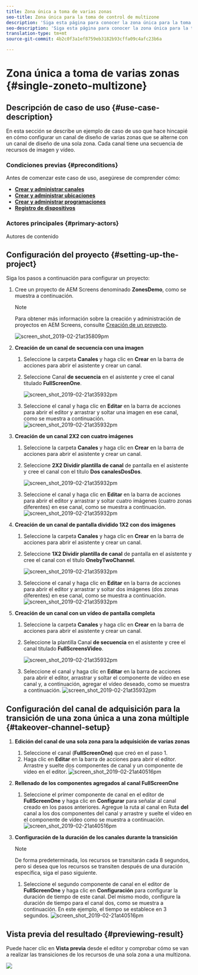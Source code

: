 ```yaml
---
title: Zona única a toma de varias zonas
seo-title: Zona única para la toma de control de multizone
description: 'Siga esta página para conocer la zona única para la toma de control multizone en un proyecto de AEM Screens.  '
seo-description: 'Siga esta página para conocer la zona única para la toma de control multizone en un proyecto de AEM Screens.    '
translation-type: tm+mt
source-git-commit: 4b2c0f3a1ef8759eb3182b93cffa09c4afc23b6a

---
```



# Zona única a toma de varias zonas {#single-zoneto-multizone}

## Descripción de caso de uso {#use-case-description}

En esta sección se describe un ejemplo de caso de uso que hace hincapié en cómo configurar un canal de diseño de varias zonas que se alterne con un canal de diseño de una sola zona. Cada canal tiene una secuencia de recursos de imagen y vídeo.

### Condiciones previas {#preconditions}

Antes de comenzar este caso de uso, asegúrese de comprender cómo:

* **[Crear y administrar canales](/help/screens/managing-channels.md)**
* **[Crear y administrar ubicaciones](/help/screens/managing-locations.md)**
* **[Crear y administrar programaciones](/help/screens/managing-schedules.md)**
* **[Registro de dispositivos](/help/screens/device-registration.md)**

### Actores principales {#primary-actors}

Autores de contenido

## Configuración del proyecto {#setting-up-the-project}

Siga los pasos a continuación para configurar un proyecto:

1. Cree un proyecto de AEM Screens denominado **ZonesDemo**, como se muestra a continuación.

   >[!NOTE]
   >
   >Para obtener más información sobre la creación y administración de proyectos en AEM Screens, consulte [Creación de un proyecto](/help/screens/creating-a-screens-project.md).

   ![screen_shot_2019-02-21at35809pm](assets/SZtoMZ1.png)

1. **Creación de un canal de secuencia con una imagen**

   1. Seleccione la carpeta **Canales** y haga clic en **Crear** en la barra de acciones para abrir el asistente y crear un canal.
   1. Seleccione Canal **de secuencia** en el asistente y cree el canal titulado **FullScreenOne**.

      ![screen_shot_2019-02-21at35932pm](assets/SZtoMZ2.png)
   1. Seleccione el canal y haga clic en **Editar** en la barra de acciones para abrir el editor y arrastrar y soltar una imagen en ese canal, como se muestra a continuación.
      ![screen_shot_2019-02-21at35932pm](assets/SZtoMZ3.png)

1. **Creación de un canal 2X2 con cuatro imágenes**

   1. Seleccione la carpeta **Canales** y haga clic en **Crear** en la barra de acciones para abrir el asistente y crear un canal.

   1. Seleccione **2X2 Dividir plantilla de canal** de pantalla en el asistente y cree el canal con el título **Dos canalesDosDos**.

      ![screen_shot_2019-02-21at35932pm](assets/SZtoMZ4.png)
   1. Seleccione el canal y haga clic en **Editar** en la barra de acciones para abrir el editor y arrastrar y soltar cuatro imágenes (cuatro zonas diferentes) en ese canal, como se muestra a continuación.
      ![screen_shot_2019-02-21at35932pm](assets/SZtoMZ5.png)

1. **Creación de un canal de pantalla dividido 1X2 con dos imágenes**

   1. Seleccione la carpeta **Canales** y haga clic en **Crear** en la barra de acciones para abrir el asistente y crear un canal.

   1. Seleccione **1X2 Dividir plantilla de canal** de pantalla en el asistente y cree el canal con el título **OnebyTwoChannel**.

      ![screen_shot_2019-02-21at35932pm](assets/SZtoMZ6.png)
   1. Seleccione el canal y haga clic en **Editar** en la barra de acciones para abrir el editor y arrastrar y soltar dos imágenes (dos zonas diferentes) en ese canal, como se muestra a continuación.
      ![screen_shot_2019-02-21at35932pm](assets/SZtoMZ7.png)

1. **Creación de un canal con un vídeo de pantalla completa**

   1. Seleccione la carpeta **Canales** y haga clic en **Crear** en la barra de acciones para abrir el asistente y crear un canal.

   1. Seleccione la plantilla Canal **de secuencia** en el asistente y cree el canal titulado **FullScreensVideo**.

      ![screen_shot_2019-02-21at35932pm](assets/SZtoMZ8.png)
   1. Seleccione el canal y haga clic en **Editar** en la barra de acciones para abrir el editor, arrastrar y soltar el componente de vídeo en ese canal y, a continuación, agregar el vídeo deseado, como se muestra a continuación.
      ![screen_shot_2019-02-21at35932pm](assets/SZtoMZ9.png)

## Configuración del canal de adquisición para la transición de una zona única a una zona múltiple {#takeover-channel-setup}

1. **Edición del canal de una sola zona para la adquisición de varias zonas**

   1. Seleccione el canal (**FullScreenOne)** que creó en el paso 1.
   1. Haga clic en **Editar** en la barra de acciones para abrir el editor. Arrastre y suelte dos componentes de canal y un componente de vídeo en el editor.
   ![screen_shot_2019-02-21at40516pm](assets/SZtoMZ10.png)

1. **Rellenado de los componentes agregados al canal FullScreenOne**

   1. Seleccione el primer componente de canal en el editor de **FullScreenOne** y haga clic en **Configurar** para señalar al canal creado en los pasos anteriores. Agregue la ruta al canal en Ruta **del** canal a los dos componentes del canal y arrastre y suelte el vídeo en el componente de vídeo como se muestra a continuación.
   ![screen_shot_2019-02-21at40516pm](assets/SZ_MZvideo1.gif)

1. **Configuración de la duración de los canales durante la transición**

   >[!NOTE]
   >
   >De forma predeterminada, los recursos se transitarán cada 8 segundos, pero si desea que los recursos se transiten después de una duración específica, siga el paso siguiente.

   1. Seleccione el segundo componente de canal en el editor de **FullScreenOne** y haga clic en **Configuración** para configurar la duración de tiempo de este canal. Del mismo modo, configure la duración de tiempo para el canal dos, como se muestra a continuación.
En este ejemplo, el tiempo se establece en 3 segundos.
   ![screen_shot_2019-02-21at40516pm](assets/SZ_MZvideo2.gif)

## Vista previa del resultado {#previewing-result}

Puede hacer clic en **Vista previa** desde el editor y comprobar cómo se van a realizar las transiciones de los recursos de una sola zona a una multizona.

![](assets/SZ_MZvideo3.gif)
